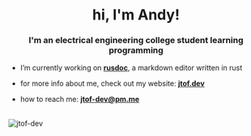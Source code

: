 <h1 align="center">hi, I'm Andy!</h1>
<h3 align="center">I'm an electrical engineering college student learning programming</h3>


- I’m currently working on **<a href="https://github.com/jtof-dev/rustdoc" target="_blank">rusdoc</a>**, a markdown editor written in rust

- for more info about me, check out my website: **<a href="https://jtof.dev" target="_blank">jtof.dev</a>**

- how to reach me: **<a href="mailto:jtof-dev@pm.me" target="_blank">jtof-dev@pm.me</a>**

<br>

<img align="left" src="https://github-readme-stats.vercel.app/api/top-langs?username=jtof-dev&show_icons=true&locale=en&layout=compact" alt="jtof-dev" />
